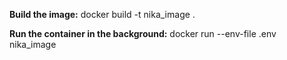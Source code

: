 **Build the image:**
docker build -t nika_image .

**Run the container in the background:**
docker run --env-file .env nika_image



